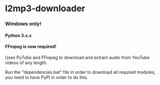 # l2mp3-downloader


### Windows only!
#### Python 3.x.x
#### FFmpeg is now required!

Uses PyTube and FFmpeg to download and extract audio from YouTube videos of any length.

Run the "dependencies.bat" file in order to download all required modules, you need to have PyPI in order to do this.
